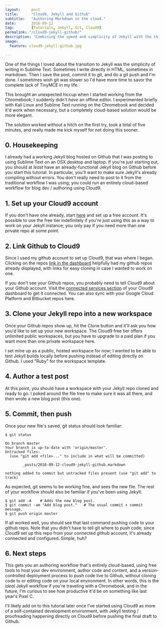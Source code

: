 ```yaml
---
layout:     post
title:      "Cloud9, Jekyll and Github"
subtitle:   "Authoring Markdown in the cloud."
date:       2016-09-12
tag: 		[Tutorials, Jekyll, Git, Cloud9]
permalink: "/cloud9-jekyll-github/"
description: "Combining the speed and simplicity of Jekyll with the thin-client benefits of authoring code (and content) in the cloud, in five minutes."
image:
  feature: cloud9-jekyll-github.jpg

---
```


One of the things I loved about the transition to Jekyll was the simplicity of writing in Sublime Text. Sometimes I write directly in HTML, sometimes in markdown. Then I save the post, commit it to git, and do a git push and I'm done. I sometimes wish git was slower so I'd have more time to savor the complete lack of TinyMCE in my life. 

This brought an unexpected hiccup when I started working from the Chromebook; I suddenly didn't *have* an offline editor. I experimented briefly with Kali Linux and Sublime Text running on the Chromebook and decided it'd work when necessary, but a completely cloud-based solution would be more elegant.

The solution worked without a hitch on the first try, took a total of five minutes, and really made me kick myself for not doing this sooner. 

## 0. Housekeeping

I already had a working Jekyll blog hosted on Github that I was posting to using Sublime Text on an OSX desktop and laptop. If you're just starting out, you should at *least* have an already-functional Jekyll blog on Github before you start this tutorial. In particular, you'll want to make sure Jekyll's already compiling without errors. You don't really need to post to it from the traditional workflow I was using; you could run an entirely cloud-based workflow for blog dev / authoring using Cloud9. 

## 1. Set up your Cloud9 account

If you don't have one already, start [here](https://c9.io) and set up a free account. It's possible to use the free tier indefinitely if you're just using this as a way to work on your Jekyll instance; you only pay if you need more than one private repo at some point. 

## 2. Link Github to Cloud9

Since I used my github account to set up Cloud9, that was where I began. Clicking on the repos [link in the dashboard](https://c9.io/account/repos) helpfully had my github repos already displayed, with links for easy cloning in case I wanted to work on one.

If you don't see your Github repos, you probably need to tell Cloud9 about your Github account. Visit the [connected services section](https://c9.io/account/services) of your Cloud9 dashboard to get it connected. You can also sync with your Google Cloud Platform and Bitbucket repos here. 

## 3. Clone your Jekyll repo into a new workspace

Once your Github repos show up, hit the Clone button and it'll ask you how you'd like to set up your new workspace. The Cloud9 free tier offers unlimited public workspaces, but you have to upgrade to a paid plan if you want more than one private workspace here. 

I set mine up as a public, hosted workspace for now; I wanted to be able to test Jekyll builds locally before pushing instead of editing directly on Github. I used "Ruby" for the workspace template.  

## 4. Author a test post

At this point, you should have a workspace with your Jekyll repo cloned and ready to go. I poked around the file tree to make sure it was all there, and then wrote a new blog post (this one). 

## 5. Commit, then push 

Once your new file's saved, git status should look familiar:

```shell
$ git status

On branch master
Your branch is up-to-date with 'origin/master'.
Untracked files:
  (use "git add <file>..." to include in what will be committed)

        _posts/2016-09-12-cloud9-jekyll-github.markdown

nothing added to commit but untracked files present (use "git add" to track)
```

As expected, git seems to be working fine, and sees the new file. The rest of your workflow should also be familiar if you've been using Jekyll:

```shell
$ git add -A    # Adds the new blog post.
$ git commit -am "Add blog post."   # The usual commit + commit message. 
$ git push origin master
```

If all worked well, you should see that last command pushing code to your github repo. Note that you didn't have to tell git where to push code; since Cloud9 set up this repo from your connected github account, it's already connected and configured. Simple, huh? 

## 6. Next steps

This gets you an authoring workflow that's entirely cloud-based, using free tools to host your dev environment, author code and content, and a version-controlled deployment process to push code live to Github, without cloning code to or editing code on your local environment. In other words, this is the *ideal* Jekyll workflow if you're traveling with a Chromebook, and in the future, I'm curious to see how productive it'd be on something like last year's Pixel C.

I'll likely add on to this tutorial later once I've started using Cloud9 as more of a self-contained development environment, with Jekyll testing / proofreading happening directly on Cloud9 before pushing the final draft to Github. 